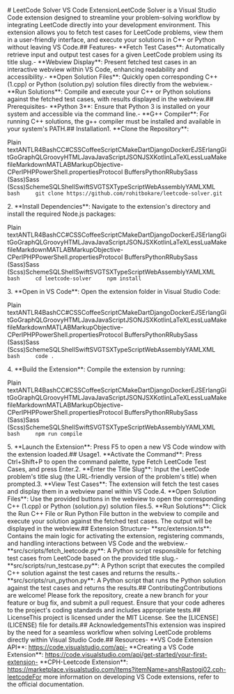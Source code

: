 \# LeetCode Solver VS Code ExtensionLeetCode Solver is a Visual Studio Code extension designed to streamline your problem-solving workflow by integrating LeetCode directly into your development environment. This extension allows you to fetch test cases for LeetCode problems, view them in a user-friendly interface, and execute your solutions in C++ or Python without leaving VS Code.## Features- \*\*Fetch Test Cases\*\*: Automatically retrieve input and output test cases for a given LeetCode problem using its title slug.- \*\*Webview Display\*\*: Present fetched test cases in an interactive webview within VS Code, enhancing readability and accessibility.- \*\*Open Solution Files\*\*: Quickly open corresponding C++ (1.cpp) or Python (solution.py) solution files directly from the webview.- \*\*Run Solutions\*\*: Compile and execute your C++ or Python solutions against the fetched test cases, with results displayed in the webview.## Prerequisites- \*\*Python 3\*\*: Ensure that Python 3 is installed on your system and accessible via the command line.- \*\*G++ Compiler\*\*: For running C++ solutions, the g++ compiler must be installed and available in your system's PATH.## Installation1. \*\*Clone the Repository\*\*:

Plain textANTLR4BashCC#CSSCoffeeScriptCMakeDartDjangoDockerEJSErlangGitGoGraphQLGroovyHTMLJavaJavaScriptJSONJSXKotlinLaTeXLessLuaMakefileMarkdownMATLABMarkupObjective-CPerlPHPPowerShell.propertiesProtocol BuffersPythonRRubySass (Sass)Sass (Scss)SchemeSQLShellSwiftSVGTSXTypeScriptWebAssemblyYAMLXML`   bash     git clone https://github.com/rohitbokare/leetcode-solver.git   `

2\. \*\*Install Dependencies\*\*: Navigate to the extension's directory and install the required Node.js packages:

Plain textANTLR4BashCC#CSSCoffeeScriptCMakeDartDjangoDockerEJSErlangGitGoGraphQLGroovyHTMLJavaJavaScriptJSONJSXKotlinLaTeXLessLuaMakefileMarkdownMATLABMarkupObjective-CPerlPHPPowerShell.propertiesProtocol BuffersPythonRRubySass (Sass)Sass (Scss)SchemeSQLShellSwiftSVGTSXTypeScriptWebAssemblyYAMLXML`   bash     cd leetcode-solver     npm install   `

3\. \*\*Open in VS Code\*\*: Open the extension folder in Visual Studio Code:

Plain textANTLR4BashCC#CSSCoffeeScriptCMakeDartDjangoDockerEJSErlangGitGoGraphQLGroovyHTMLJavaJavaScriptJSONJSXKotlinLaTeXLessLuaMakefileMarkdownMATLABMarkupObjective-CPerlPHPPowerShell.propertiesProtocol BuffersPythonRRubySass (Sass)Sass (Scss)SchemeSQLShellSwiftSVGTSXTypeScriptWebAssemblyYAMLXML`   bash     code .   `

4\. \*\*Build the Extension\*\*: Compile the extension by running:

Plain textANTLR4BashCC#CSSCoffeeScriptCMakeDartDjangoDockerEJSErlangGitGoGraphQLGroovyHTMLJavaJavaScriptJSONJSXKotlinLaTeXLessLuaMakefileMarkdownMATLABMarkupObjective-CPerlPHPPowerShell.propertiesProtocol BuffersPythonRRubySass (Sass)Sass (Scss)SchemeSQLShellSwiftSVGTSXTypeScriptWebAssemblyYAMLXML`   bash     npm run compile   `

5\. \*\*Launch the Extension\*\*: Press F5 to open a new VS Code window with the extension loaded.## Usage1. \*\*Activate the Command\*\*: Press Ctrl+Shift+P to open the command palette, type Fetch LeetCode Test Cases, and press Enter.2. \*\*Enter the Title Slug\*\*: Input the LeetCode problem's title slug (the URL-friendly version of the problem's title) when prompted.3. \*\*View Test Cases\*\*: The extension will fetch the test cases and display them in a webview panel within VS Code.4. \*\*Open Solution Files\*\*: Use the provided buttons in the webview to open the corresponding C++ (1.cpp) or Python (solution.py) solution files.5. \*\*Run Solutions\*\*: Click the Run C++ File or Run Python File button in the webview to compile and execute your solution against the fetched test cases. The output will be displayed in the webview.## Extension Structure- \*\*src/extension.ts\*\*: Contains the main logic for activating the extension, registering commands, and handling interactions between VS Code and the webview.- \*\*src/scripts/fetch\_leetcode.py\*\*: A Python script responsible for fetching test cases from LeetCode based on the provided title slug.- \*\*src/scripts/run\_testcase.py\*\*: A Python script that executes the compiled C++ solution against the test cases and returns the results.- \*\*src/scripts/run\_python.py\*\*: A Python script that runs the Python solution against the test cases and returns the results.## ContributingContributions are welcome! Please fork the repository, create a new branch for your feature or bug fix, and submit a pull request. Ensure that your code adheres to the project's coding standards and includes appropriate tests.## LicenseThis project is licensed under the MIT License. See the \[LICENSE\](LICENSE) file for details.## AcknowledgementsThis extension was inspired by the need for a seamless workflow when solving LeetCode problems directly within Visual Studio Code.## Resources- \*\*VS Code Extension API\*\*: https://code.visualstudio.com/api- \*\*Creating a VS Code Extension\*\*: https://code.visualstudio.com/api/get-started/your-first-extension- \*\*CPH-Leetcode Extension\*\*: https://marketplace.visualstudio.com/items?itemName=anshRastogi02.cph-leetcodeFor more information on developing VS Code extensions, refer to the official documentation.
